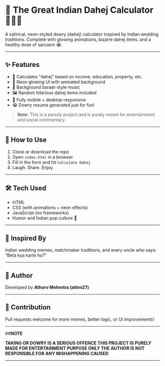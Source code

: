 # 💸 The Great Indian Dahej Calculator 🤵💍👰

A satirical, neon-styled dowry (dahej) calculator inspired by Indian wedding traditions. Complete with glowing animations, bizarre dahej items, and a healthy dose of sarcasm 😂.

---

## ✨ Features

- 🧮 Calculates "dahej" based on income, education, property, etc.
- 🌈 Neon glowing UI with animated background
- 🎷 Background baraat-style music
- 🖼 Random hilarious dahej items included
- 📱 Fully mobile + desktop responsive
- 😂 Dowry resume generated just for fun!

> **Note**: This is a parody project and is purely meant for entertainment and social commentary.

---

## 🚀 How to Use

1. Clone or download the repo
2. Open `index.html` in a browser
3. Fill in the form and hit `Calculate Dahej`
4. Laugh. Share. Enjoy.

---

## 🛠 Tech Used

- HTML
- CSS (with animations + neon effects)
- JavaScript (no frameworks)
- Humor and Indian pop culture 🎉

---

## 🧠 Inspired By

Indian wedding memes, matchmaker traditions, and every uncle who says: “Beta kya karte ho?”

---

## 🙋 Author

Developed by **Atharv Mehrotra (athm27)**

---

## 🤝 Contribution

Pull requests welcome for more memes, better logic, or UI improvements!

---

##**NOTE**

**TAKING OR DOWRY IS A SERIOUS OFFENCE THIS PROJECT IS PURELY MADE FOR ENTERTAINMENT PURPOSE ONLY THE AUTHOR IS NOT RESPONSIBLE FOR ANY MISHAPPENING CAUSED**

---



